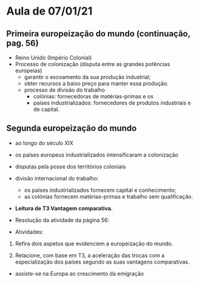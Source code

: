 # Aula de 07/01/21

## Primeira europeização do mundo (continuação, pag. 56)
   + Reino Unido (Império Colonial)
   + Processo de colonização (disputa entre as grandes potências europeias)
     - garantir o escoamento da sua produção industrial;
     - obter recursos a baixo preço para manter essa produção.
	 - processo de divisão do trabalho 
	    -  colónias:  fornecedoras de matérias-primas e os 
	    - países industrializados: fornecedores de produtos industriais e de capital.
		

## Segunda europeização do mundo
   - ao longo do século XIX
   - os países europeus industrializados intensificaram a colonização
   - disputas pela posse dos territórios coloniais
   - divisão internacional do trabalho:
      - os países industrializados fornecem capital e conhecimento;
      - as colónias fornecem matérias-primas e trabalho sem qualificação.

   - **Leitura de T3 Vantagem comparativa.**
   - Resolução da atividade da página 56:

   - Atividades:

   1. Refira dois aspetos que evidenciem a europeização do mundo.
<!-- Referir, por exemplo, a colonização de outros continentes pelos europeus e o fornecimento de bens e capitais ao Resto do Mundo. -->
   2. Relacione, com base em T3, a aceleração das trocas com a especialização dos países segundo as suas vantagens comparativas.

<!-- As trocas internacionais de bens resultam das diferenças entre países em termos de custos relativos, ou seja, os países tenderam a exportar os produtos que apresentavam preços mais competitivos. Os países industrializados exportavam capital e conhecimento e as colónias matérias-primas e trabalho sem qualificação. -->


   - assiste-se na Europa ao crescimento da emigração 

